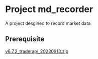 # Project md_recorder

A project desgined to record market data

## Prerequisite

[v6.7.2_traderapi_20230913.zip](http://www.sfit.com.cn/5_2_DocumentDown_2_2.htm)
